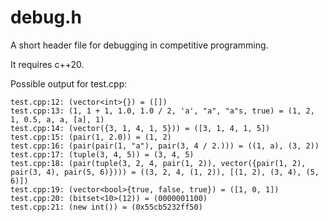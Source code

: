 # debug.h
A short header file for debugging in competitive programming.

It requires c++20.

Possible output for test.cpp:
```
test.cpp:12: (vector<int>{}) = ([])
test.cpp:13: (1, 1 + 1, 1.0, 1.0 / 2, 'a', "a", "a"s, true) = (1, 2, 1, 0.5, a, a, [a], 1)
test.cpp:14: (vector({3, 1, 4, 1, 5})) = ([3, 1, 4, 1, 5])
test.cpp:15: (pair(1, 2.0)) = (1, 2)
test.cpp:16: (pair(pair(1, "a"), pair(3, 4 / 2.))) = ((1, a), (3, 2))
test.cpp:17: (tuple(3, 4, 5)) = (3, 4, 5)
test.cpp:18: (pair(tuple(3, 2, 4, pair(1, 2)), vector({pair(1, 2), pair(3, 4), pair(5, 6)}))) = ((3, 2, 4, (1, 2)), [(1, 2), (3, 4), (5, 6)])
test.cpp:19: (vector<bool>{true, false, true}) = ([1, 0, 1])
test.cpp:20: (bitset<10>(12)) = (0000001100)
test.cpp:21: (new int()) = (0x55cb5232ff50)
```
